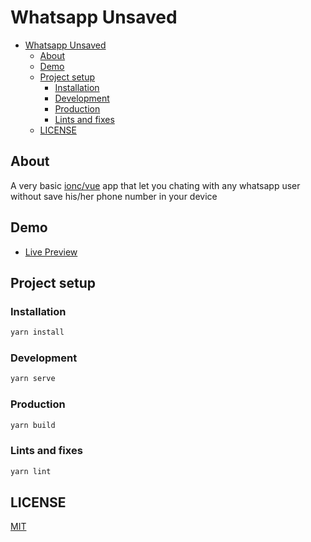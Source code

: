 # Whatsapp Unsaved

- [Whatsapp Unsaved](#whatsapp-unsaved)
  - [About](#about)
  - [Demo](#demo)
  - [Project setup](#project-setup)
    - [Installation](#installation)
    - [Development](#development)
    - [Production](#production)
    - [Lints and fixes](#lints-and-fixes)
  - [LICENSE](#license)

## About

A very basic [ionc/vue](https://ionicframework.com/docs/vue/overview) app that let you chating with any whatsapp user without save his/her phone number in your device

## Demo

- [Live Preview](https://whatsapp-unsaved.netlify.app/)

## Project setup

### Installation

```sh
yarn install
```

### Development

```sh
yarn serve
```

### Production

```sh
yarn build
```

### Lints and fixes

```sh
yarn lint
```

## LICENSE

[MIT](./LICENSE)
